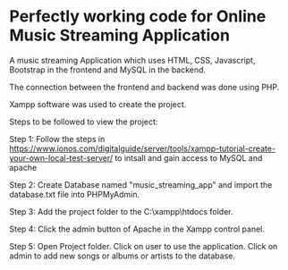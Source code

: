 # Perfectly working code for Online Music Streaming Application 

A music streaming Application which uses HTML, CSS, Javascript, Bootstrap in the frontend and MySQL in the backend.

The connection between the frontend and backend was done using PHP.

Xampp software was used to create the project.

Steps to be followed to view the project:

Step 1: Follow the steps in https://www.ionos.com/digitalguide/server/tools/xampp-tutorial-create-your-own-local-test-server/ to intsall and gain access to MySQL and apache

Step 2: Create Database named "music_streaming_app" and import the database.txt file into PHPMyAdmin.

Step 3: Add the project folder to the C:\xampp\htdocs folder.

Step 4: Click the admin button of Apache in the Xampp control panel.

Step 5: Open Project folder. Click on user to use the application. Click on admin to add new songs or albums or artists to the database.
